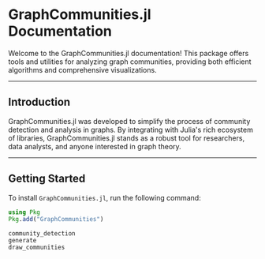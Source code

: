 # GraphCommunities.jl Documentation

Welcome to the GraphCommunities.jl documentation! This package offers tools and utilities for analyzing graph communities, providing both efficient algorithms and comprehensive visualizations.

---

## Introduction

GraphCommunities.jl was developed to simplify the process of community detection and analysis in graphs. By integrating with Julia's rich ecosystem of libraries, GraphCommunities.jl stands as a robust tool for researchers, data analysts, and anyone interested in graph theory.

---

## Getting Started

To install `GraphCommunities.jl`, run the following command:

```julia
using Pkg
Pkg.add("GraphCommunities")
```

```@docs
community_detection
generate
draw_communities
```

